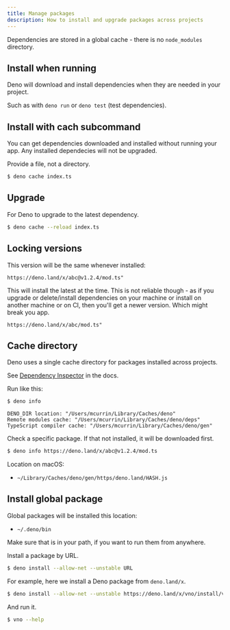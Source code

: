 ```yaml
---
title: Manage packages
description: How to install and upgrade packages across projects
---
```


Dependencies are stored in a global cache - there is no `node_modules` directory.


## Install when running

Deno will download and install dependencies when they are needed in your project.

Such as with `deno run` or `deno test` (test dependencies). 


## Install with cach subcommand

You can get dependencies downloaded and installed without running your app. Any installed dependecies will not be upgraded.

Provide a file, not a directory.

```sh
$ deno cache index.ts
```


## Upgrade

For Deno to upgrade to the latest dependency.

```sh
$ deno cache --reload index.ts
```


## Locking versions

This version will be the same whenever installed:

```
https://deno.land/x/abc@v1.2.4/mod.ts"
```

This will install the latest at the time. This is not reliable though - as if you upgrade or delete/install dependencies on your machine or install on another machine or on CI, then you'll get a newer version. Which might break you app.

```
https://deno.land/x/abc/mod.ts"
```


## Cache directory

Deno uses a single cache directory for packages installed across projects.

See [Dependency Inspector](https://deno.land/manual/tools/dependency_inspector) in the docs.

Run like this:

```sh
$ deno info
```
```
DENO_DIR location: "/Users/mcurrin/Library/Caches/deno"
Remote modules cache: "/Users/mcurrin/Library/Caches/deno/deps"
TypeScript compiler cache: "/Users/mcurrin/Library/Caches/deno/gen"
```

Check a specific package. If that not installed, it will be downloaded first.

```sh
$ deno info https://deno.land/x/abc@v1.2.4/mod.ts
```

Location on macOS:

- `~/Library/Caches/deno/gen/https/deno.land/HASH.js`


## Install global package

Global packages will be installed this location:

- `~/.deno/bin`

Make sure that is in your path, if you want to run them from anywhere.

Install a package by URL.

```sh
$ deno install --allow-net --unstable URL
```

For example, here we install a Deno package from `deno.land/x`.

```sh
$ deno install --allow-net --unstable https://deno.land/x/vno/install/vno.ts
```

And run it.

```sh
$ vno --help
```
